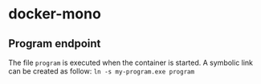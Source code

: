 # docker-mono

## Program endpoint

The file ```program``` is executed when the container is started. A symbolic link can be created as follow:
```ln -s my-program.exe program```